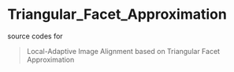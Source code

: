 # Triangular_Facet_Approximation
source codes for 
> Local-Adaptive Image Alignment based on Triangular Facet Approximation
